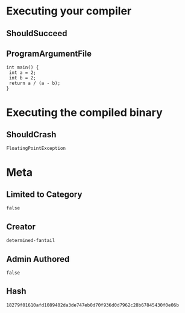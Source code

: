 # Executing your compiler

## ShouldSucceed

## ProgramArgumentFile

```
int main() {
 int a = 2;
 int b = 2;
 return a / (a - b);
}
```

# Executing the compiled binary

## ShouldCrash

```
FloatingPointException
```

# Meta

## Limited to Category

```
false
```

## Creator

```
determined-fantail
```

## Admin Authored

```
false
```

## Hash

```
18279f01610afd1089402da3de747eb0d70f936d0d7962c28b67845430f0e06b
```

